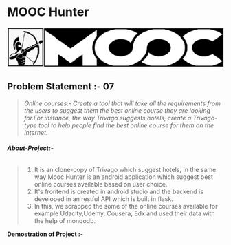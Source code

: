 # **MOOC Hunter**

![](/logo.jpg)

## **Problem Statement :- 07**

>_Online courses:- Create a tool that will take all the requirements from the users to suggest them the best online course they are looking for.For instance, the way Trivago suggests hotels, create a Trivago-type tool to help people find the best online course for them on the internet._

###### **About-Project:-**
> 1. It is an clone-copy of Trivago which suggest hotels, In the same way Mooc Hunter is an android application which suggest best online courses available based on user choice. 
> 2. It's frontend is created  in android studio and the backend is developed in an restful API which is built in flask. 
> 3. In this, we scrapped the some of the online courses available for example Udacity,Udemy, Cousera, Edx and used their data with the help of mongodb.


**Demostration of Project :-**






